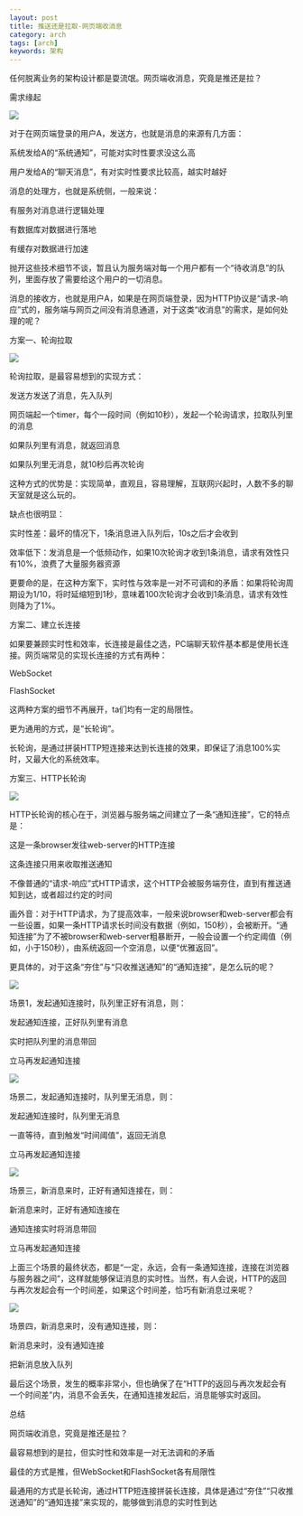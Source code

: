 ```yaml
---
layout: post
title: 推送还是拉取-网页端收消息
category: arch
tags: [arch]
keywords: 架构
---
```





任何脱离业务的架构设计都是耍流氓。网页端收消息，究竟是推还是拉？

 

需求缘起

![](https://ziyekudeng.github.io/assets/images/2019/0201/web-messages/1.webp)

对于在网页端登录的用户A，发送方，也就是消息的来源有几方面：

系统发给A的“系统通知”，可能对实时性要求没这么高

用户发给A的“聊天消息”，有对实时性要求比较高，越实时越好

 

消息的处理方，也就是系统侧，一般来说：

有服务对消息进行逻辑处理

有数据库对数据进行落地

有缓存对数据进行加速

抛开这些技术细节不谈，暂且认为服务端对每一个用户都有一个“待收消息”的队列，里面存放了需要给这个用户的一切消息。

 

消息的接收方，也就是用户A，如果是在网页端登录，因为HTTP协议是“请求-响应”式的，服务端与网页之间没有消息通道，对于这类“收消息”的需求，是如何处理的呢？

 

方案一、轮询拉取

![](https://ziyekudeng.github.io/assets/images/2019/0201/web-messages/2.webp)

轮询拉取，是最容易想到的实现方式：

发送方发送了消息，先入队列

网页端起一个timer，每个一段时间（例如10秒），发起一个轮询请求，拉取队列里的消息

如果队列里有消息，就返回消息

如果队列里无消息，就10秒后再次轮询

 

这种方式的优势是：实现简单，直观且，容易理解，互联网兴起时，人数不多的聊天室就是这么玩的。

 

缺点也很明显：

实时性差：最坏的情况下，1条消息进入队列后，10s之后才会收到

效率低下：发消息是一个低频动作，如果10次轮询才收到1条消息，请求有效性只有10%，浪费了大量服务器资源

 

更要命的是，在这种方案下，实时性与效率是一对不可调和的矛盾：如果将轮询周期设为1/10，将时延缩短到1秒，意味着100次轮询才会收到1条消息，请求有效性则降为了1%。

 

方案二、建立长连接

如果要兼顾实时性和效率，长连接是最佳之选，PC端聊天软件基本都是使用长连接。网页端常见的实现长连接的方式有两种：

WebSocket

FlashSocket

这两种方案的细节不再展开，ta们均有一定的局限性。



更为通用的方式，是“长轮询”。

长轮询，是通过拼装HTTP短连接来达到长连接的效果，即保证了消息100%实时，又最大化的系统效率。

 

方案三、HTTP长轮询

![](https://ziyekudeng.github.io/assets/images/2019/0201/web-messages/3.webp)

HTTP长轮询的核心在于，浏览器与服务端之间建立了一条“通知连接”，它的特点是：

这是一条browser发往web-server的HTTP连接

这条连接只用来收取推送通知

不像普通的“请求-响应”式HTTP请求，这个HTTP会被服务端夯住，直到有推送通知到达，或者超过约定的时间

画外音：对于HTTP请求，为了提高效率，一般来说browser和web-server都会有一些设置，如果一条HTTP请求长时间没有数据（例如，150秒），会被断开。“通知连接”为了不被browser和web-server粗暴断开，一般会设置一个约定阈值（例如，小于150秒），由系统返回一个空消息，以便“优雅返回”。

 

更具体的，对于这条“夯住”与“只收推送通知”的“通知连接”，是怎么玩的呢？

![](https://ziyekudeng.github.io/assets/images/2019/0201/web-messages/4.webp)



场景1，发起通知连接时，队列里正好有消息，则：

发起通知连接，正好队列里有消息

实时把队列里的消息带回

立马再发起通知连接

 
![](https://ziyekudeng.github.io/assets/images/2019/0201/web-messages/5.webp)
 



场景二，发起通知连接时，队列里无消息，则：

发起通知连接时，队列里无消息

一直等待，直到触发“时间阈值”，返回无消息

立马再发起通知连接

 
![](https://ziyekudeng.github.io/assets/images/2019/0201/web-messages/6.webp)
 



场景三，新消息来时，正好有通知连接在，则：

新消息来时，正好有通知连接在

通知连接实时将消息带回

立马再发起通知连接

 

上面三个场景的最终状态，都是“一定，永远，会有一条通知连接，连接在浏览器与服务器之间”，这样就能够保证消息的实时性。当然，有人会说，HTTP的返回与再次发起会有一个时间差，如果这个时间差，恰巧有新消息过来呢？

 
![](https://ziyekudeng.github.io/assets/images/2019/0201/web-messages/7.webp)
 



场景四，新消息来时，没有通知连接，则：

新消息来时，没有通知连接

把新消息放入队列

 

最后这个场景，发生的概率非常小，但也确保了在“HTTP的返回与再次发起会有一个时间差”内，消息不会丢失，在通知连接发起后，消息能够实时返回。

 

总结

网页端收消息，究竟是推还是拉？

最容易想到的是拉，但实时性和效率是一对无法调和的矛盾

最佳的方式是推，但WebSocket和FlashSocket各有局限性

最通用的方式是长轮询，通过HTTP短连接拼装长连接，具体是通过“夯住”“只收推送通知”的“通知连接”来实现的，能够做到消息的实时性到达

 


